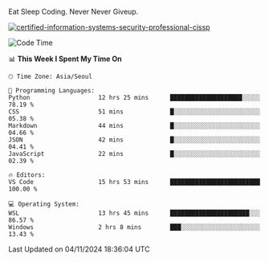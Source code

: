 Eat Sleep Coding.
Never Never Giveup.

[![certified-information-systems-security-professional-cissp](https://user-images.githubusercontent.com/44606727/157613689-acd84ec6-5f8f-4e79-89d9-a8d51f033634.png)](https://www.credly.com/badges/f394a010-85a0-450b-9136-8043af01d71c/public_url)

<!--START_SECTION:waka-->
![Code Time](http://img.shields.io/badge/Code%20Time-3%2C551%20hrs%2041%20mins-blue)

📊 **This Week I Spent My Time On** 

```text
🕑︎ Time Zone: Asia/Seoul

💬 Programming Languages: 
Python                   12 hrs 25 mins      ████████████████████░░░░░   78.19 % 
CSS                      51 mins             █░░░░░░░░░░░░░░░░░░░░░░░░   05.38 % 
Markdown                 44 mins             █░░░░░░░░░░░░░░░░░░░░░░░░   04.66 % 
JSON                     42 mins             █░░░░░░░░░░░░░░░░░░░░░░░░   04.41 % 
JavaScript               22 mins             █░░░░░░░░░░░░░░░░░░░░░░░░   02.39 % 

🔥 Editors: 
VS Code                  15 hrs 53 mins      █████████████████████████   100.00 % 

💻 Operating System: 
WSL                      13 hrs 45 mins      ██████████████████████░░░   86.57 % 
Windows                  2 hrs 8 mins        ███░░░░░░░░░░░░░░░░░░░░░░   13.43 % 
```


 Last Updated on 04/11/2024 18:36:04 UTC
<!--END_SECTION:waka-->

